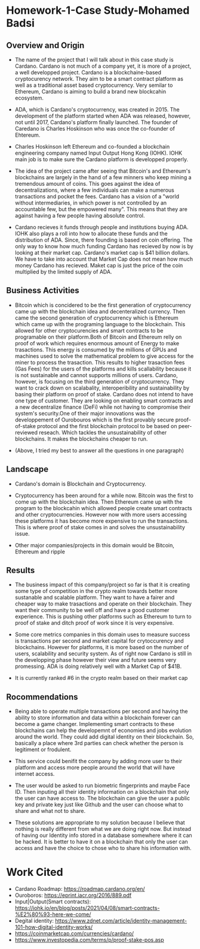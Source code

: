 # Homework-1-Case Study-Mohamed Badsi
## Overview and Origin
* The name of the project that I will talk about in this case study is Cardano. Cardano is not much of a company yet, it is more of a project, a well developped project. Cardano is a blockchaine-based cryptocurency network. They aim to be a smart contract platform as well as a traditional asset based cryptocurrency. Very semilar to Ethereum, Cardano is aiming to build a brand new blockcahin ecosystem. 

* ADA, which is Cardano's cryptocurrency, was created in 2015. The development of the platform started when ADA was released, however, not until 2017, Cardano's platform finally launched. The founder of Caredano is Charles Hoskinson who was once the co-founder of Ehtereum.

* Charles Hoskinson left Ethereum and co-founded a blockchain engineering company named Input Output Hong Kong (IOHK). IOHK main job is to make sure the Cardano platform is developped properly. 

* The idea of the project came after seeing that Bitcoin's and Ethereum's blockchains are largely in the hand of a few minners who keep mining a tremendous amount of coins. This goes against the idea of decentralizations, where a few individuals can make a numerous transactions and pocket the fees. Cardano has a vision of a "world without intermediaries, in which power is not controlled by an accountable few, but the empowered many". This means that they are against having a few people having absolute control. 

* Cardano recieves it funds through people and institutions buying ADA. IOHK also plays a roll into how to allocate these funds and the distribution of ADA. Since, there founding is based on coin offering. The only way to know how much funding Cardano has recieved by now is by looking at their market cap. Cardano's market cap is $41 billion dollars. We have to take into account that Market Cap does not mean how much money Cardano has recieved. Maket cap is just the price of the coin multiplied by the limited supply of ADA. 

## Business Activities
* Bitcoin which is concidered to be the first generation of cryptocurrency came up with the blockchain idea and decenteralized currency. Then came the second generation of cryptocurrency which is Ethereum which came up with the programing language to the blockchain. This allowed for other cryptocurencies and smart contracts to be programable on their platform.Both of Bitcoin and Ethereum relly on proof of work which requires enormous amount of Energy to make trasactions. This energy is consumed by the millions of GPUs and machines used to solve the mathematical problem to give access for the miner to process the trasaction. This results to higher trasaction fees (Gas Fees) for the users of the platforms and kills scallability because it is not sustainable and cannot supports millions of users.  Cardano, however, is focusing on the third generation of cryptocurrency. They want to crack down on scalabality, interoperibility and sustainability by basing their platform on proof of stake. Cardano does not intend to have one type of customer. They are looking on enabling smart contracts and a new decentralize finance (DeFi) while not having to compromise their system's security.One of their major innovations was the developpement of Ourobouros which is the first provably secure proof-of-stake protocol and the first blockchain protocol to be based on peer-reviewed reseach. Which tackles the unsustainability of other blockchains. It makes the blockchains cheaper to run. 
- (Above, I tried my best to answer all the questions in one paragraph)

## Landscape
* Cardano's domain is Blockchain and Cryptocurrency.

* Cryptocurrency has been around for a while now. Bitcoin was the first to come up with the blockchain idea. Then Ethereum came up with the program to the blockcahin which allowed people create smart contracts and other cryptocurrencies. However now with more users accessing these platforms it has become more expensive to run the transactions. This is where proof of stake comes in and solves the unsustainability issue. 

* Other major companies/projects in this domain would be Bitcoin, Ethereum and ripple

## Results 
* The business impact of this company/project so far is that it is creating some type of competition in the crypto realm towards better more sustanable and scalable platform. They want to have a fairer and cheaper way to make trasactions and operate on their blockchain. They want their community to be well off and have a good customer experience. This is pushing other platforms such as Ethereum to turn to proof of stake and ditch proof of work since it is very expensive.

* Some core metrics companies in this domain uses to measure success is transactions per second and market capital for crytoccurency and blockchains. However for platforms, it is more based on the number of users, scalability and security system. As of right now Cardano is still in the developping phase however their view and future seems very promessing. ADA is doing relatively well with a Market Cap of $41B.

* It is currently ranked #6 in the crypto realm based on their market cap

## Rocommendations
* Being able to operate multiple transactions per second and having the ability to store information and data within a blockchain forever can become a game changer. Implementing smart contracts to these blockchains can help the developemnt of economies and jobs evolution around the world. They could add digital identity on their blockchain. So, basically a place where 3rd parties can check whether the person is legitiment or frodulent. 

* This service could benifit the company by adding more user to their platform and access more people around the world that will have internet access.

* The user would be asked to run biometric fingerprints and maybe Face ID. Then inputing all their identity information on a blockchain that only the user can have access to. The blockchain can give the user a public key and private key just like Github and the user can choose what to share and what not to share. 

* These solutions are appropriate to my solution because I believe that nothing is really different from what we are doing right now. But instead of having our Identity info stored in a database somewhere where it can be hacked. It is better to have it on a blockchain that only the user can access and have the choice to chose who to share his information with. 


# Work Cited 
- Cardano Roadmap: https://roadmap.cardano.org/en/
- Ouroboros: https://eprint.iacr.org/2016/889.pdf
- Input|Output(Smart contracts): https://iohk.io/en/blog/posts/2021/04/08/smart-contracts-%E2%80%93-here-we-come/
- Degital identity: https://www.zdnet.com/article/identity-management-101-how-digital-identity-works/
- https://coinmarketcap.com/currencies/cardano/
- https://www.investopedia.com/terms/p/proof-stake-pos.asp